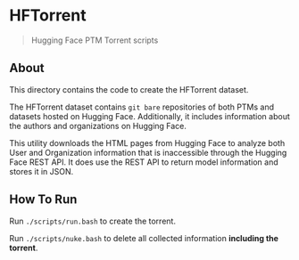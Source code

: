 # HFTorrent

> Hugging Face PTM Torrent scripts

## About

This directory contains the code to create the HFTorrent dataset.

The HFTorrent dataset contains `git bare` repositories of both PTMs and datasets hosted on Hugging Face.
Additionally, it includes information about the authors and organizations on Hugging Face.

This utility downloads the HTML pages from Hugging Face to analyze both User and Organization information that is inaccessible through the Hugging Face REST API.
It does use the REST API to return model information and stores it in JSON.

## How To Run

Run `./scripts/run.bash` to create the torrent.

Run `./scripts/nuke.bash` to delete all collected information **including the torrent**.
